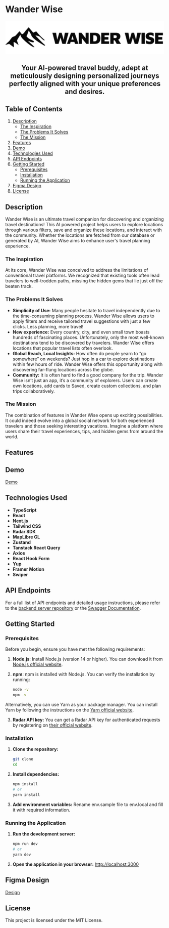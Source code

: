 # Wander Wise

<div align="center">
  <img src="public/logo.svg" alt="Wander Wise" width="1000">
  <h2>Your AI-powered travel buddy, adept at meticulously designing personalized journeys perfectly aligned with your unique preferences and desires.</h2>
</div>

## Table of Contents
1. [Description](#description)
   - [The Inspiration](#the-inspiration)
   - [The Problems It Solves](#the-problems-it-solves)
   - [The Mission](#the-mission)
2. [Features](#features)
3. [Demo](#demo)
4. [Technologies Used](#technologies-used)
5. [API Endpoints](#api-endpoints)
6. [Getting Started](#getting-started)
   - [Prerequisites](#prerequisites)
   - [Installation](#installation)
   - [Running the Application](#running-the-application)
7. [Figma Design](#figma-design)
8. [License](#license)

## Description

Wander Wise is an ultimate travel companion for discovering and organizing travel destinations! This AI powered project helps users to explore locations through various filters, save and organize these locations, and interact with the community. Whether the locations are fetched from our database or generated by AI, Wander Wise aims to enhance user's travel planning experience.

### The Inspiration

At its core, Wander Wise was conceived to address the limitations of conventional travel platforms. We recognized that existing tools often lead travelers to well-trodden paths, missing the hidden gems that lie just off the beaten track.

### The Problems It Solves

- **Simplicity of Use:** Many people hesitate to travel independently due to the time-consuming planning process. Wander Wise allows users to apply filters and receive tailored travel suggestions with just a few clicks. Less planning, more travel!
- **New experience:** Every country, city, and even small town boasts hundreds of fascinating places. Unfortunately, only the most well-known destinations tend to be discovered by travelers. Wander Wise offers locations that popular travel lists often overlook.
- **Global Reach, Local Insights:** How often do people yearn to “go somewhere” on weekends? Just hop in a car to explore destinations within few hours of ride. Wander Wise offers this opportunity along with discovering far-flung locations across the globe.
- **Community:** It is often hard to find a good company for the trip. Wander Wise isn’t just an app, it’s a community of explorers. Users can create own locations, add cards to Saved, create custom collections, and plan trips collaboratively.

### The Mission 

The combination of features in Wander Wise opens up exciting possibilities. It could indeed evolve into a global social network for both experienced travelers and those seeking interesting vacations. Imagine a platform where users share their travel experiences, tips, and hidden gems from around the world.

## Features

## Demo

<a href="" target="_blank">Demo</a>

## Technologies Used

- **TypeScript**
- **React**
- **Next.js**
- **Tailwind CSS**
- **Radar SDK**
- **MapLibre GL**
- **Zustand**
- **Tanstack React Query**
- **Axios**
- **React Hook Form**
- **Yup**
- **Framer Motion**
- **Swiper**

## API Endpoints

For a full list of API endpoints and detailed usage instructions, please refer to the [backend server repository]() or the [Swagger Documentation]().

## Getting Started

### Prerequisites

Before you begin, ensure you have met the following requirements:

1. **Node.js**: Install Node.js (version 14 or higher). You can download it from [Node.js official website](https://nodejs.org/).

2. **npm**: npm is installed with Node.js. You can verify the installation by running:
   ```bash
   node -v
   npm -v

Alternatively, you can use Yarn as your package manager. You can install Yarn by following the instructions on the [Yarn official website]().

3. **Radar API key:**
You can get a Radar API key for authenticated requests by registering on [their official website](https://radar.com/signup).

### Installation

1. **Clone the repository:**
    ```bash
    git clone 
    cd 

2. **Install dependencies:**
    ```bash
    npm install
    # or
    yarn install

3. **Add environment variables:**
    Rename env.sample file to env.local and fill it with required information.

### Running the Application

1. **Run the development server:**
    ```bash
    npm run dev
    # or
    yarn dev

2. **Open the application in your browser:**
 [http://localhost:3000](http://localhost:3000)


## Figma Design

<a href="" target="_blank">Design</a>

## License

This project is licensed under the MIT License.
